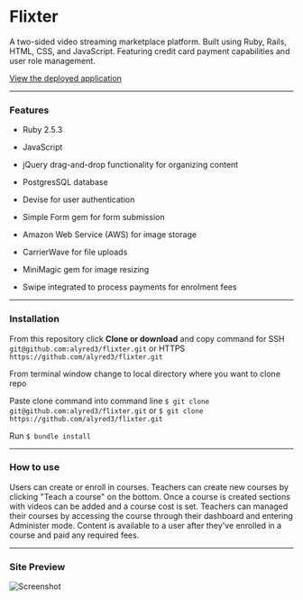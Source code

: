 # Flixter

A two-sided video streaming marketplace platform. Built using Ruby, Rails, HTML, CSS, and JavaScript. Featuring credit card payment capabilities and user role management.


[View the deployed application](https://flixter-alyssa-redman.herokuapp.com/)

____________

### Features

* Ruby 2.5.3

* JavaScript

* jQuery drag-and-drop functionality for organizing content

* PostgresSQL database

* Devise for user authentication

* Simple Form gem for form submission

* Amazon Web Service (AWS) for image storage

* CarrierWave for file uploads

* MiniMagic gem for image resizing

* Swipe integrated to process payments for enrolment fees

______________

### Installation
From this repository click <b>Clone or download</b> and copy command for SSH `git@github.com:alyred3/flixter.git` or HTTPS `https://github.com/alyred3/flixter.git`

From terminal window change to local directory where you want to clone repo

Paste clone command into command line `$ git clone git@github.com:alyred3/flixter.git` or `$ git clone https://github.com/alyred3/flixter.git`

Run `$ bundle install`

____________

### How to use

Users can create or enroll in courses. Teachers can create new courses by clicking "Teach a course" on the bottom. Once a course is created sections with videos can be added and a course cost is set. Teachers can managed their courses by accessing the course through their dashboard and entering Administer mode. Content is available to a user after they've enrolled in a course and paid any required fees. 

_____________

### Site Preview
![Screenshot](app/assets/images/Flixter.gif)
